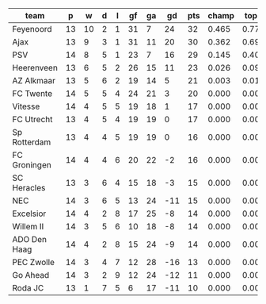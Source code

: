 |     team     | p  | w  | d | l | gf | ga | gd  | pts | champ | top2  | top3  | top4  |  5-7  | bot4  | bot3  | bot2  |
|--------------|----|----|---|---|----|----|-----|-----|-------|-------|-------|-------|-------|-------|-------|-------|
| Feyenoord    | 13 | 10 | 2 | 1 | 31 |  7 |  24 |  32 | 0.465 | 0.778 | 0.941 | 0.986 | 0.014 | 0.000 | 0.000 | 0.000|
| Ajax         | 13 |  9 | 3 | 1 | 31 | 11 |  20 |  30 | 0.362 | 0.698 | 0.902 | 0.976 | 0.023 | 0.000 | 0.000 | 0.000|
| PSV          | 14 |  8 | 5 | 1 | 23 |  7 |  16 |  29 | 0.145 | 0.408 | 0.781 | 0.934 | 0.063 | 0.000 | 0.000 | 0.000|
| Heerenveen   | 13 |  6 | 5 | 2 | 26 | 15 |  11 |  23 | 0.026 | 0.095 | 0.271 | 0.648 | 0.308 | 0.000 | 0.000 | 0.000|
| AZ Alkmaar   | 13 |  5 | 6 | 2 | 19 | 14 |   5 |  21 | 0.003 | 0.016 | 0.070 | 0.238 | 0.548 | 0.004 | 0.002 | 0.001|
| FC Twente    | 14 |  5 | 5 | 4 | 24 | 21 |   3 |  20 | 0.000 | 0.002 | 0.012 | 0.064 | 0.407 | 0.030 | 0.013 | 0.005|
| Vitesse      | 14 |  4 | 5 | 5 | 19 | 18 |   1 |  17 | 0.000 | 0.001 | 0.004 | 0.027 | 0.294 | 0.060 | 0.032 | 0.014|
| FC Utrecht   | 13 |  4 | 5 | 4 | 19 | 19 |   0 |  17 | 0.000 | 0.002 | 0.011 | 0.052 | 0.394 | 0.032 | 0.017 | 0.006|
| Sp Rotterdam | 13 |  4 | 4 | 5 | 19 | 19 |   0 |  16 | 0.000 | 0.001 | 0.006 | 0.041 | 0.345 | 0.045 | 0.022 | 0.011|
| FC Groningen | 14 |  4 | 4 | 6 | 20 | 22 |  -2 |  16 | 0.000 | 0.000 | 0.002 | 0.016 | 0.209 | 0.093 | 0.055 | 0.028|
| SC Heracles  | 13 |  3 | 6 | 4 | 15 | 18 |  -3 |  15 | 0.000 | 0.000 | 0.002 | 0.013 | 0.206 | 0.108 | 0.061 | 0.029|
| NEC          | 14 |  3 | 6 | 5 | 13 | 24 | -11 |  15 | 0.000 | 0.000 | 0.000 | 0.002 | 0.041 | 0.383 | 0.266 | 0.156|
| Excelsior    | 14 |  4 | 2 | 8 | 17 | 25 |  -8 |  14 | 0.000 | 0.000 | 0.000 | 0.001 | 0.036 | 0.408 | 0.288 | 0.174|
| Willem II    | 14 |  3 | 5 | 6 | 10 | 18 |  -8 |  14 | 0.000 | 0.000 | 0.000 | 0.001 | 0.029 | 0.430 | 0.307 | 0.190|
| ADO Den Haag | 14 |  4 | 2 | 8 | 15 | 24 |  -9 |  14 | 0.000 | 0.000 | 0.000 | 0.002 | 0.060 | 0.315 | 0.209 | 0.124|
| PEC Zwolle   | 14 |  3 | 4 | 7 | 12 | 28 | -16 |  13 | 0.000 | 0.000 | 0.000 | 0.000 | 0.010 | 0.655 | 0.529 | 0.375|
| Go Ahead     | 14 |  3 | 2 | 9 | 12 | 24 | -12 |  11 | 0.000 | 0.000 | 0.000 | 0.000 | 0.007 | 0.719 | 0.601 | 0.448|
| Roda JC      | 13 |  1 | 7 | 5 |  6 | 17 | -11 |  10 | 0.000 | 0.000 | 0.000 | 0.000 | 0.008 | 0.717 | 0.597 | 0.440|
